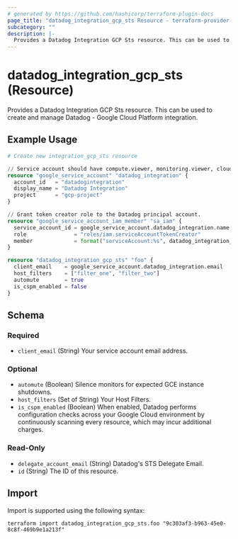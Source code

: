 ```yaml
---
# generated by https://github.com/hashicorp/terraform-plugin-docs
page_title: "datadog_integration_gcp_sts Resource - terraform-provider-datadog"
subcategory: ""
description: |-
  Provides a Datadog Integration GCP Sts resource. This can be used to create and manage Datadog - Google Cloud Platform integration.
---
```


# datadog_integration_gcp_sts (Resource)

Provides a Datadog Integration GCP Sts resource. This can be used to create and manage Datadog - Google Cloud Platform integration.

## Example Usage

```terraform
# Create new integration_gcp_sts resource

// Service account should have compute.viewer, monitoring.viewer, cloudasset.viewer, and browser roles.
resource "google_service_account" "datadog_integration" {
  account_id   = "datadogintegration"
  display_name = "Datadog Integration"
  project      = "gcp-project"
}

// Grant token creator role to the Datadog principal account.
resource "google_service_account_iam_member" "sa_iam" {
  service_account_id = google_service_account.datadog_integration.name
  role               = "roles/iam.serviceAccountTokenCreator"
  member             = format("serviceAccount:%s", datadog_integration_gcp_sts.foo.delegate_account_email)
}

resource "datadog_integration_gcp_sts" "foo" {
  client_email    = google_service_account.datadog_integration.email
  host_filters    = ["filter_one", "filter_two"]
  automute        = true
  is_cspm_enabled = false
}
```

<!-- schema generated by tfplugindocs -->
## Schema

### Required

- `client_email` (String) Your service account email address.

### Optional

- `automute` (Boolean) Silence monitors for expected GCE instance shutdowns.
- `host_filters` (Set of String) Your Host Filters.
- `is_cspm_enabled` (Boolean) When enabled, Datadog performs configuration checks across your Google Cloud environment by continuously scanning every resource, which may incur additional charges.

### Read-Only

- `delegate_account_email` (String) Datadog's STS Delegate Email.
- `id` (String) The ID of this resource.

## Import

Import is supported using the following syntax:

```shell
terraform import datadog_integration_gcp_sts.foo "9c303af3-b963-45e0-8c8f-469b9e1a213f"
```
